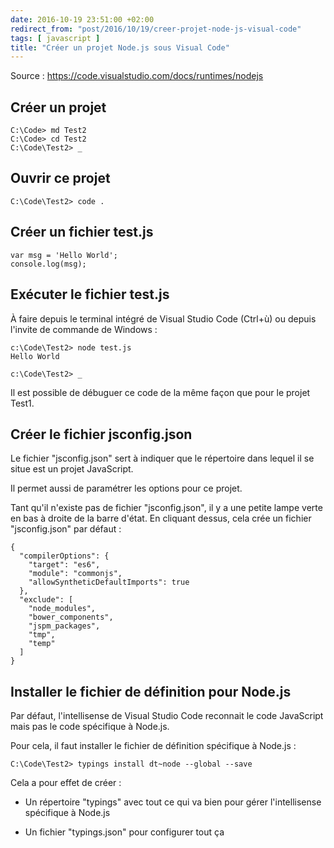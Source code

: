 ```yaml
---
date: 2016-10-19 23:51:00 +02:00
redirect_from: "post/2016/10/19/creer-projet-node-js-visual-code"
tags: [ javascript ]
title: "Créer un projet Node.js sous Visual Code"
---
```


Source : <https://code.visualstudio.com/docs/runtimes/nodejs>

## Créer un projet

```
C:\Code> md Test2
C:\Code> cd Test2
C:\Code\Test2> _
```

## Ouvrir ce projet

```
C:\Code\Test2> code .
```

## Créer un fichier test.js

```
var msg = 'Hello World';
console.log(msg);
```

## Exécuter le fichier test.js

À faire depuis le terminal intégré de Visual Studio Code (Ctrl+ù) ou depuis
l'invite de commande de Windows :

```
c:\Code\Test2> node test.js
Hello World

c:\Code\Test2> _
```

Il est possible de débuguer ce code de la même façon que pour le projet Test1.

## Créer le fichier jsconfig.json

Le fichier "jsconfig.json" sert à indiquer que le répertoire dans lequel il se
situe est un projet JavaScript.

Il permet aussi de paramétrer les options pour ce projet.

Tant qu'il n'existe pas de fichier "jsconfig.json", il y a une petite lampe
verte en bas à droite de la barre d'état. En cliquant dessus, cela crée un
fichier "jsconfig.json" par défaut :

```
{
  "compilerOptions": {
    "target": "es6",
    "module": "commonjs",
    "allowSyntheticDefaultImports": true
  },
  "exclude": [
    "node_modules",
    "bower_components",
    "jspm_packages",
    "tmp",
    "temp"
  ]
}
```

## Installer le fichier de définition pour Node.js

Par défaut, l'intellisense de Visual Studio Code reconnait le code JavaScript
mais pas le code spécifique à Node.js.

Pour cela, il faut installer le fichier de définition spécifique à Node.js :

```
C:\Code\Test2> typings install dt~node --global --save
```

Cela a pour effet de créer :

* Un répertoire "typings" avec tout ce qui va bien pour gérer l'intellisense
  spécifique à Node.js

* Un fichier "typings.json" pour configurer tout ça

